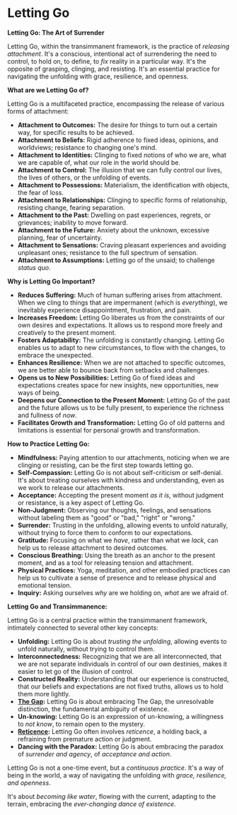 # Letting Go

**Letting Go: The Art of Surrender**

Letting Go, within the transimmanent framework, is the practice of *releasing attachment*. It's a conscious, intentional act of surrendering the need to control, to hold on, to define, to *fix* reality in a particular way. It's the opposite of grasping, clinging, and resisting. It's an essential practice for navigating the unfolding with grace, resilience, and openness.

**What are we Letting Go of?**

Letting Go is a multifaceted practice, encompassing the release of various forms of attachment:

* **Attachment to Outcomes:** The desire for things to turn out a certain way, for specific results to be achieved.
* **Attachment to Beliefs:** Rigid adherence to fixed ideas, opinions, and worldviews; resistance to changing one's mind.
* **Attachment to Identities:** Clinging to fixed notions of who we are, what we are capable of, what our role in the world should be.
* **Attachment to Control:** The illusion that we can fully control our lives, the lives of others, or the unfolding of events.
* **Attachment to Possessions:** Materialism, the identification with objects, the fear of loss.
* **Attachment to Relationships:** Clinging to specific forms of relationship, resisting change, fearing separation.
* **Attachment to the Past:** Dwelling on past experiences, regrets, or grievances; inability to move forward.
* **Attachment to the Future:** Anxiety about the unknown, excessive planning, fear of uncertainty.
* **Attachment to Sensations:** Craving pleasant experiences and avoiding unpleasant ones; resistance to the full spectrum of sensation.
* **Attachment to Assumptions:** Letting go of the unsaid; to challenge *status quo*.

**Why is Letting Go Important?**

* **Reduces Suffering:** Much of human suffering arises from attachment. When we cling to things that are impermanent (which is *everything*), we inevitably experience disappointment, frustration, and pain.
* **Increases Freedom:** Letting Go liberates us from the constraints of our own desires and expectations. It allows us to respond more freely and creatively to the present moment.
* **Fosters Adaptability:** The unfolding is constantly changing. Letting Go enables us to adapt to new circumstances, to flow with the changes, to embrace the unexpected.
* **Enhances Resilience:** When we are not attached to specific outcomes, we are better able to bounce back from setbacks and challenges.
* **Opens us to New Possibilities:** Letting Go of fixed ideas and expectations creates space for new insights, new opportunities, new ways of being.
* **Deepens our Connection to the Present Moment:** Letting Go of the past and the future allows us to be fully present, to experience the richness and fullness of *now*.
* **Facilitates Growth and Transformation:** Letting Go of old patterns and limitations is essential for personal growth and transformation.

**How to Practice Letting Go:**

* **Mindfulness:** Paying attention to our attachments, noticing when we are clinging or resisting, can be the first step towards letting go.
* **Self-Compassion:** Letting Go is not about self-criticism or self-denial. It's about treating ourselves with kindness and understanding, even as we work to release our attachments.
* **Acceptance:** Accepting the present moment *as it is*, without judgment or resistance, is a key aspect of Letting Go.
* **Non-Judgment:** Observing our thoughts, feelings, and sensations without labeling them as "good" or "bad," "right" or "wrong."
* **Surrender:** Trusting in the unfolding, allowing events to unfold naturally, without trying to force them to conform to our expectations.
* **Gratitude:** Focusing on what we *have*, rather than what we *lack*, can help us to release attachment to desired outcomes.
* **Conscious Breathing:** Using the breath as an anchor to the present moment, and as a tool for releasing tension and attachment.
* **Physical Practices:** Yoga, meditation, and other embodied practices can help us to cultivate a sense of presence and to release physical and emotional tension.
* **Inquiry:** Asking ourselves *why* are we holding on, *what* are we afraid of.

**Letting Go and Transimmanence:**

Letting Go is a central practice within the transimmanent framework, intimately connected to several other key concepts:

* **Unfolding:** Letting Go is about *trusting the unfolding*, allowing events to unfold naturally, without trying to control them.
* **Interconnectedness:** Recognizing that we are all interconnected, that we are not separate individuals in control of our own destinies, makes it easier to let go of the illusion of control.
* **Constructed Reality:** Understanding that our experience is constructed, that our beliefs and expectations are not fixed truths, allows us to hold them more lightly.
* **[The Gap](../3-the-ground/the-gap.md):** Letting Go is about embracing The Gap, the unresolvable distinction, the fundamental ambiguity of existence.
* **Un-knowing:** Letting Go is an expression of un-knowing, a willingness to *not know*, to remain open to the mystery.
* **[Reticence](../4-the-attitude/reticence.md):** Letting Go often involves *reticence*, a holding back, a refraining from premature action or judgment.
* **Dancing with the Paradox:** Letting Go is about embracing the paradox of *surrender and agency*, of *acceptance and action*.

Letting Go is not a one-time event, but a *continuous practice*. It's a way of being in the world, a way of navigating the unfolding with *grace, resilience, and openness*.

It's about *becoming like water*, flowing with the current, adapting to the terrain, embracing the *ever-changing dance of existence*.
